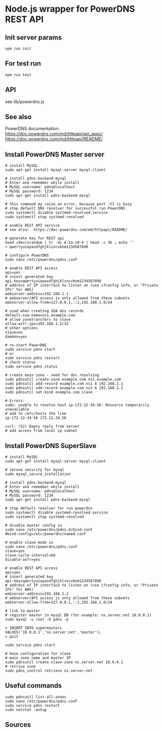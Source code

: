 # Node.js wrapper for PowerDNS REST API


## Init server params

    npm run init


## For test run

    npm run test


## API

see lib/powerdns.js

## See also
PowerDNS documentation:  
 https://doc.powerdns.com/md/httpapi/api_spec/  
 https://doc.powerdns.com/md/httpapi/README/  


## Install PowerDNS Master server 

    # install MySQL
    sudo apt-get install mysql-server mysql-client

    # install pdns-backend-mysql
    # Enter and remember while install
    # MySQL username: pdns@localhost
    # MySQL password: 1234	
    sudo apt-get install pdns-backend-mysql

    # this command my raise an error, because port :53 is busy
    # stop default DNS resolver for successful run PowerDNS
    sudo systemctl disable systemd-resolved.service
    sudo systemctl stop systemd-resolved

    # enable REST API service
    # see also:  https://doc.powerdns.com/md/httpapi/README/

    # generate key for REST api
    head /dev/urandom | tr -dc A-Za-z0-9 | head -c 36 ; echo ''
    > qwertyuiopasdfghjklzxcvbnm1234567890

    # configure PowerDNS
    sudo nano /etc/powerdns/pdns.conf

    # enable REST API access
    api=yes
    # insert generated key
    api-key=qwertyuiopasdfghjklzxcvbnm1234567890
    # address of IP interface to listen on (use ifconfig info, or "Private IPs" for AWS)
    webserver-address=192.168.1.1
    # webserver/API access is only allowed from these subnets
    webserver-allow-from=127.0.0.1,::1,192.168.1.0/24
    
    # used when creating SOA dns records
    default-soa-name=ns1.example.com
    # allow zonetransfers to slave
    allow-axfr-ips=192.168.1.2/32
    # other options
    slave=no
    daemon=yes

    # re-start PowerDNS
    sudo service pdns start
    # or
    sudo service pdns restart
    # check status
    sudo service pdns status

    # create main zone - need for dns resolving
    sudo pdnsutil create-zone example.com ns1.example.com
    sudo pdnsutil add-record example.com ns1 A 192.168.1.1
    sudo pdnsutil add-record example.com ns2 A 192.168.1.2
    sudo pdnsutil set-kind example.com slave

    # Errors:
    sudo: unable to resolve host ip-172-12-34-56: Resource temporarily unavailable
    # add to /etc/hosts the line 
    ip-172-12-34-56 172.12.34.56

    curl: (52) Empty reply from server
    # add access from local ip subnet 


## Install PowerDNS SuperSlave

    # install MySQL
    sudo apt-get install mysql-server mysql-client

    # imrove security for mysql
    sudo mysql_secure_installation

    # install pdns-backend-mysql
    # Enter and remember while install
    # MySQL username: pdns@localhost
    # MySQL password: 1234	
    sudo apt-get install pdns-backend-mysql

    # stop default resolver for run powerdns
    sudo systemctl disable systemd-resolved.service
    sudo systemctl stop systemd-resolved

    # disable master config in
    sudo nano /etc/powerdns/pdns.d/bind.conf
    #bind-config=/etc/powerdns/named.conf

    # enable slave mode in 
    sudo nano /etc/powerdns/pdns.conf
    slave=yes
    slave-cycle-interval=60
    disable-axfr=yes
    
    # enable REST API access
    api=yes
    # insert generated key
    api-key=qwertyuiopasdfghjklzxcvbnm1234567890
    # address of IP interface to listen on (use ifconfig info, or "Private IPs" for AWS)
    webserver-address=192.168.1.2
    # webserver/API access is only allowed from these subnets
    webserver-allow-from=127.0.0.1,::1,192.168.1.0/24
    
    # link to master
    # register master in mysql DB (for example: ns.server.net 10.0.0.1)
    sudo mysql -u root -D pdns -p 

    > INSERT INTO supermasters VALUES('10.0.0.1','ns.server.net','master');
    > quit

    sudo service pdns start

    # base configuration for slave
    # main zone name and master IP
    sudo pdnsutil create-slave-zone ns.server.net 10.0.0.1  
    # retrive zone
    sudo pdns_control retrieve ns.server.net
    

## Useful commands

    sudo pdnsutil list-all-zones
    sudo nano /etc/powerdns/pdns.conf
    sudo service pdns restart
    sudo netstat -antup


## Sources
